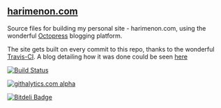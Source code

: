 ## [harimenon.com](http://www.harimenon.com)

Source files for building my personal site - harimenon.com, using the wonderful [Octopress](http://octopress.org) blogging platform. 

The site gets built on every commit to this repo, thanks to the wonderful [Travis-CI](http://travis-ci.org). A blog detailing how it was done could be seen [here](http://www.harimenon.com/blog/2013/01/27/auto-deploying-to-my-octopress-blog/)

[![Build Status](https://travis-ci.org/floydpink/harimenon.com.svg?branch=master)](https://travis-ci.org/floydpink/harimenon.com)

[![githalytics.com alpha](https://cruel-carlota.gopagoda.com/6b1d19f7cd87a6c9f2af623ded95a8de "githalytics.com")](http://githalytics.com/floydpink/harimenon.com)

[![Bitdeli Badge](https://d2weczhvl823v0.cloudfront.net/floydpink/harimenon.com/trend.png)](https://bitdeli.com/free "Bitdeli Badge")

